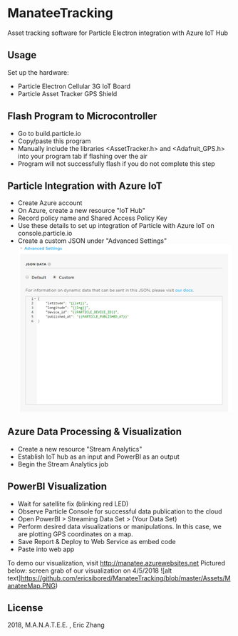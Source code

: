 # ManateeTracking
Asset tracking software for Particle Electron integration with Azure IoT Hub

## Usage
Set up the hardware:
- Particle Electron Cellular 3G IoT Board
- Particle Asset Tracker GPS Shield

## Flash Program to Microcontroller
- Go to build.particle.io
- Copy/paste this program
- Manually include the libraries <AssetTracker.h> and <Adafruit_GPS.h> into your program tab if flashing over the air
- Program will not successfully flash if you do not complete this step
## Particle Integration with Azure IoT
- Create Azure account
- On Azure, create a new resource "IoT Hub"
- Record policy name and Shared Access Policy Key
- Use these details to set up integration of Particle with Azure IoT on console.particle.io
- Create a custom JSON under "Advanced Settings"
![alt text](https://github.com/ericsibored/ManateeTracking/blob/master/Assets/ParticleJSON.PNG)

## Azure Data Processing & Visualization
- Create a new resource "Stream Analytics"
- Establish IoT hub as an input and PowerBI as an output
- Begin the Stream Analytics job

## PowerBI Visualization
- Wait for satellite fix (blinking red LED)
- Observe Particle Console for successful data publication to the cloud
- Open PowerBI > Streaming Data Set > (Your Data Set)
- Perform desired data visualizations or manipulations. In this case, we are plotting GPS coordinates on a map.
- Save Report & Deploy to Web Service as embed code
- Paste into web app

To demo our visualization, visit http://manatee.azurewebsites.net
Pictured below: screen grab of our visualization on 4/5/2018
![alt text]https://github.com/ericsibored/ManateeTracking/blob/master/Assets/ManateeMap.PNG)

## License
2018, M.A.N.A.T.E.E. , Eric Zhang
